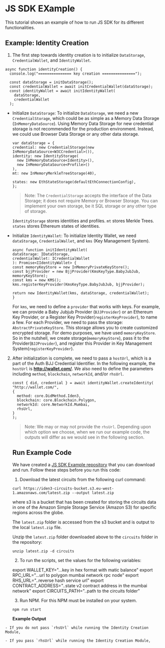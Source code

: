 # JS SDK EXample

This tutorial shows an example of how to run JS SDK for its different functionalities. 


## Example: Identity Creation 

1. The first step towards identity creation is to initialize `DataStorage`, `CredentialWallet`, and `IdentityWallet`.

```
async function identityCreation() {
  console.log("=============== key creation ===============");

  const dataStorage = initDataStorage();
  const credentialWallet = await initCredentialWallet(dataStorage);
  const identityWallet = await initIdentityWallet(
    dataStorage,
    credentialWallet
  );
```

- Initialize `DataStorage`: To initialize `DataStorage`, we need a new `CredentialStorage`, which could be as simple as a Memory Data Storage (`InMemoryDataSource`). Using Memory Data Storage for new credential storage is not recommended for the production environment. Instead, we could use Browser Data Storage or any other data storage. 


    ```
    var dataStorage = {
    credential: new CredentialStorage(new InMemoryDataSource<W3CCredential>()),
    identity: new IdentityStorage(
      new InMemoryDataSource<Identity>(),
      new InMemoryDataSource<Profile>()
    ),
    mt: new InMemoryMerkleTreeStorage(40),

    states: new EthStateStorage(defaultEthConnectionConfig),
    };
    ```

    > Note: The `CredentialStorage` accepts the interface of the Data Storage; it does not require Memory or Browser Storage. You can implement your own storage, be it  SQL storage or any other type of storage. 

    `IdentityStorage` stores identities and profiles. 
    `mt` stores Merkle Trees. 
    `states` stores Ethereum states of identities. 

- Initialize `IdentityWallet`: To initialize Identity Wallet, we need `dataStorage`, `CredentialWallet`, and `kms` (Key Management System).

    ```
    async function initIdentityWallet(
    dataStorage: IDataStorage,
    credentialWallet: ICredentialWallet
    ): Promise<IIdentityWallet> {
    const memoryKeyStore = new InMemoryPrivateKeyStore();
    const bjjProvider = new BjjProvider(KmsKeyType.BabyJubJub, memoryKeyStore);
    const kms = new KMS();
    kms.registerKeyProvider(KmsKeyType.BabyJubJub, bjjProvider);

    return new IdentityWallet(kms, dataStorage, credentialWallet);
    }
    ```
    For `kms`, we need to define a `provider` that works with keys. For example, we can provide a Baby Jubjub Provider (`BJJProvider`) or an Ethereum Key Provider, or a Register Key Provider(`registerKeyProvider`), to name a few. For each Provider, we need to pass the storage: `AbstractPrivateKeyStore`. This storage allows you to create customized encrypted storage. For demo purposes, we have used `memoryKeyStore`. So in the nutshell, we create storage(`memoryKeyStore`), pass it to the Provider(`BJJProvider`), and register this Provider in Key Management System(`registerKeyProvider`).

2. After initialization is complete, we need to pass a `hostUrl`, which is a part of the Auth BJJ Credential Identifier. In the following example, the `hostUrl` is **http://wallet.com/**. We also need to define the parameters including `method`,   `blockchain`, `networkId`, and/or `rhsUrl`. 

    ```
    const { did, credential } = await identityWallet.createIdentity(
    "http://wallet.com/", 
    {
      method: core.DidMethod.Iden3,
      blockchain: core.Blockchain.Polygon,
      networkId: core.NetworkId.Mumbai,
      rhsUrl,
    }
    );
    ```
    > Note: We may or may not provide the `rhsUrl`. Depending upon which option we choose, when we run our example code, the outputs will differ as we would see in the following section. 

    ## Run Example Code

    We have created a [JS SDK Example repository](https://github.com/iden3/polygonid-js-sdk-examples/blob/main/index.ts) that you can download and run. Follow these steps  before you run this code:

    1. Download the latest circuits  from the following curl command:

    ```
    curl https://iden3-circuits-bucket.s3.eu-west-1.amazonaws.com/latest.zip --output latest.zip
    ```
    where s3 is a bucket that has been created for storing the circuits data in one of the Amazon Simple Storage Service (Amazon S3) for specific regions across the globe. 

    The `latest.zip` folder is accessed from the s3 bucket and is output to the local `latest.zip` file.  

    Unzip the `latest.zip` folder downloaded above to the `circuits` folder in the repository:

    ```
    unzip latest.zip -d circuits
    ```
    
    2.  To run the scripts, set the values for the following variables:

    export WALLET_KEY="...key in hex format with matic balance"
    export RPC_URL="...url to polygon mumbai network rpc node"
    export RHS_URL="..reverse hash service url"
    export CONTRACT_ADDRESS="..state v2 contract address in the mumbai network"
    export CIRCUITS_PATH="..path to the circuits folder"

    3. Run NPM. For this NPM must be installed on your system. 

    ```
    npm run start
    ```

   **Example Output**

  <!-- Paste the output here -->

    - If you do not pass `rhsUrl` while running the Identity Creation Module,

<!-- Paste the output here -->

    - If you pass `rhsUrl` while running the Identity Creation Module, 

<!-- Paste the output here -->


